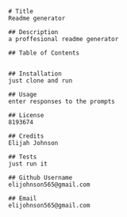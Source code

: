 
    # Title
    Readme generator

    ## Description
    a proffesional readme generator

    ## Table of Contents
    

    ## Installation
    just clone and run

    ## Usage
    enter responses to the prompts

    ## License
    8193674

    ## Credits
    Elijah Johnson

    ## Tests
    just run it 

    ## Github Username
    elijohnson565@gmail.com

    ## Email
    elijohnson565@gmail.com
    